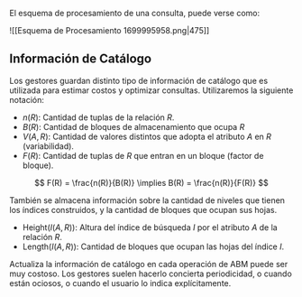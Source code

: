 El esquema de procesamiento de una consulta, puede verse como:

![[Esquema de Procesamiento 1699995958.png|475]]

## Información de Catálogo

Los gestores guardan distinto tipo de información de catálogo que es utilizada para estimar costos y optimizar consultas. Utilizaremos la siguiente notación:

- $n(R)$: Cantidad de tuplas de la relación $R$.
- $B(R)$: Cantidad de bloques de almacenamiento que ocupa $R$
- $V(A,R)$: Cantidad de valores distintos que adopta el atributo $A$ en $R$ (variabilidad).
- $F(R)$: Cantidad de tuplas de $R$ que entran en un bloque (factor de bloque).

$$
F(R) = \frac{n(R)}{B(R)} \implies B(R) = \frac{n(R)}{F(R)}
$$

También se almacena información sobre la cantidad de niveles que tienen los índices construidos, y la cantidad de bloques que ocupan sus hojas.

- $\text{Height}(I(A,R))$: Altura del índice de búsqueda $I$ por el atributo $A$ de la relación $R$.
- $\text{Length}(I(A,R))$: Cantidad de bloques que ocupan las hojas del índice $I$.

Actualiza la información de catálogo en cada operación de ABM puede ser muy costoso. Los gestores suelen hacerlo concierta periodicidad, o cuando están ociosos, o cuando el usuario lo indica explícitamente.
